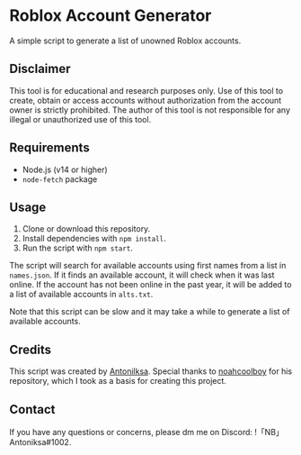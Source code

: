 # Roblox Account Generator

A simple script to generate a list of unowned Roblox accounts.

## Disclaimer

This tool is for educational and research purposes only. Use of this tool to create, obtain or access accounts without authorization from the account owner is strictly prohibited. The author of this tool is not responsible for any illegal or unauthorized use of this tool.

## Requirements

- Node.js (v14 or higher)
- `node-fetch` package

## Usage

1. Clone or download this repository.
2. Install dependencies with `npm install`.
3. Run the script with `npm start`.

The script will search for available accounts using first names from a list in `names.json`. If it finds an available account, it will check when it was last online. If the account has not been online in the past year, it will be added to a list of available accounts in `alts.txt`.

Note that this script can be slow and it may take a while to generate a list of available accounts.

## Credits

This script was created by [Antonilksa](https://github.com/Antonilksa). Special thanks to [noahcoolboy](https://github.com/noahcoolboy) for his repository, which I took as a basis for creating this project.

## Contact

If you have any questions or concerns, please dm me on Discord: !「NB」Antoniksa#1002.
